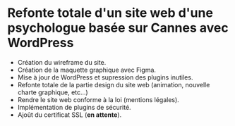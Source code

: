 # Refonte totale d'un site web d'une psychologue basée sur Cannes avec WordPress

- Création du wireframe du site.
- Création de la maquette graphique avec Figma.
- Mise à jour de WordPress et supression des plugins inutiles.
- Refonte totale de la partie design du site web (animation, nouvelle charte graphique, etc...)
- Rendre le site web conforme à la loi (mentions légales).
- Implémentation de plugins de sécurité.
- Ajoût du certificat SSL (<b>en attente</b>).
